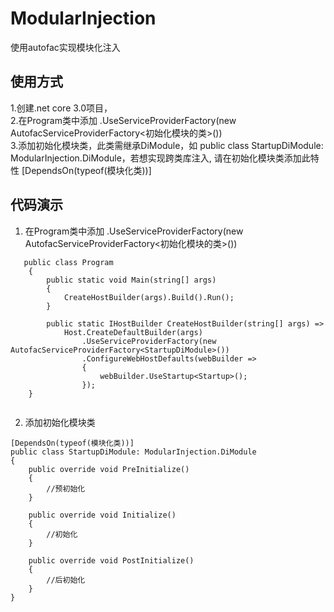 # ModularInjection
使用autofac实现模块化注入

## 使用方式
1.创建.net core 3.0项目，  
2.在Program类中添加 .UseServiceProviderFactory(new AutofacServiceProviderFactory<初始化模块的类>())  
3.添加初始化模块类，此类需继承DiModule，如 public class StartupDiModule: ModularInjection.DiModule，若想实现跨类库注入,
请在初始化模块类添加此特性  [DependsOn(typeof(模块化类))]

## 代码演示
1.  在Program类中添加 .UseServiceProviderFactory(new AutofacServiceProviderFactory<初始化模块的类>())
```
   public class Program
    {
        public static void Main(string[] args)
        {
            CreateHostBuilder(args).Build().Run();
        }

        public static IHostBuilder CreateHostBuilder(string[] args) =>
            Host.CreateDefaultBuilder(args)
                .UseServiceProviderFactory(new AutofacServiceProviderFactory<StartupDiModule>())
                .ConfigureWebHostDefaults(webBuilder =>
                {
                    webBuilder.UseStartup<Startup>();
                });
    }
   
   ```
  2. 添加初始化模块类
 
    [DependsOn(typeof(模块化类))]
    public class StartupDiModule: ModularInjection.DiModule
    {
        public override void PreInitialize()
        {
            //预初始化
        }

        public override void Initialize()
        {
            //初始化
        }

        public override void PostInitialize()
        {
            //后初始化
        }
    }
    
